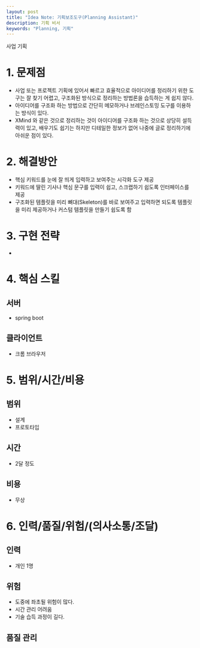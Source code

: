 ```yaml
---
layout: post
title: "Idea Note: 기획보조도구(Planning Assistant)"
description: 기획 비서 
keywords: "Planning, 기획" 
---
```


사업 기획 

# 1. 문제점 
  - 사업 또는 프로젝트 기획에 있어서 빠르고 효율적으로 아이디어를 정리하기 위한 도구는 
  잘 찾기 어렵고, 구조화된 방식으로 정리하는 방법론을 습득하는 게 쉽지 않다. 
  - 아이디어를 구조화 하는 방법으로 간단히 메모하거나 브레인스토밍 도구를 이용하는 방식이 있다. 
  - XMind 와 같은 것으로 정리하는 것이 아이디어를 구조화 하는 것으로 상당히 설득력이 있고, 
   배우기도 쉽기는 하지만 디테일한 정보가 없어 나중에 글로 정리하기에 아쉬운 점이 있다. 

# 2. 해결방안 
  - 핵심 키워드를 눈에 잘 띄게 입력하고 보여주는 시각화 도구 제공 
  - 키워드에 딸린 기사나 핵심 문구를 입력이 쉽고, 스크랩하기 쉽도록 인터페이스를 제공 
  - 구조화된 템플릿을 미리 뼈대(Skeleton)를 바로 보여주고 입력하면 되도록 템플릿을 미리 제공하거나 커스텀 템플릿을 만들기 쉽도록 함  

# 3. 구현 전략 
  - 

# 4. 핵심 스킬 

## 서버 
- spring boot 
  
## 클라이언트 
- 크롬 브라우저 

# 5. 범위/시간/비용 

## 범위 
- 설계 
- 프로토타입 
    
## 시간
- 2달 정도  
    
## 비용 
- 무상 

# 6. 인력/품질/위험/(의사소통/조달)

## 인력
- 개인 1명  
    
## 위험 
- 도중에 좌초될 위험이 많다. 
- 시간 관리 어려움 
- 기술 습득 과정이 길다. 
      
## 품질 관리 
  
  
